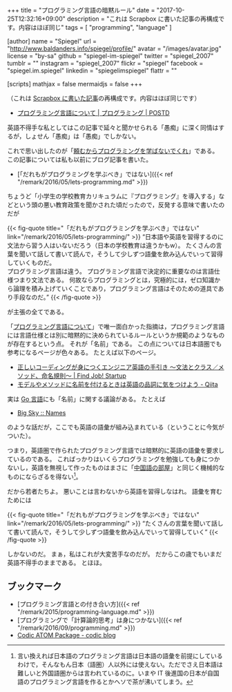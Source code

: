 +++
title = "プログラミング言語の暗黙ルール"
date =  "2017-10-25T12:32:16+09:00"
description = "これは Scrapbox に書いた記事の再構成です。内容はほぼ同じ"
tags        = [ "programming", "language" ]

[author]
  name      = "Spiegel"
  url       = "http://www.baldanders.info/spiegel/profile/"
  avatar    = "/images/avatar.jpg"
  license   = "by-sa"
  github    = "spiegel-im-spiegel"
  twitter   = "spiegel_2007"
  tumblr    = ""
  instagram = "spiegel_2007"
  flickr    = "spiegel"
  facebook  = "spiegel.im.spiegel"
  linkedin  = "spiegelimspiegel"
  flattr    = ""

[scripts]
  mathjax = false
  mermaidjs = false
+++

（これは [Scrapbox に書いた記事](https://scrapbox.io/spiegel-branch/%E3%80%8C%E3%83%97%E3%83%AD%E3%82%B0%E3%83%A9%E3%83%9F%E3%83%B3%E3%82%B0%E8%A8%80%E8%AA%9E%E3%81%AB%E3%81%A4%E3%81%84%E3%81%A6%E3%80%8D%E3%81%AB%E3%81%A4%E3%81%84%E3%81%A6)の再構成です。内容はほぼ同じです）

- [プログラミング言語について | プログラミング | POSTD](http://postd.cc/the-language-of-programming/)

英語不得手な私としてはこの記事で延々と聞かせられる「愚痴」に深く同情はするが，しょせん「愚痴」は「愚痴」でしかない。

これで思い出したのが「[頼むからプログラミングを学ばないでくれ](http://jp.techcrunch.com/2016/05/17/20160510please-dont-learn-to-code/ "頼むからプログラミングを学ばないでくれ | TechCrunch Japan")」である。
この記事については私も以前にブログ記事を書いた。

- [「だれもがプログラミングを学ぶべき」ではない]({{< ref "/remark/2016/05/lets-programming.md" >}})

ちょうど「小学生の学校教育カリキュラムに『プログラミング』を導入する」などという頭の悪い教育政策を聞かされた頃だったので，反発する意味で書いたのだが

{{< fig-quote title="「だれもがプログラミングを学ぶべき」ではない" link="/remark/2016/05/lets-programming/" >}}
<q>日本語や英語を習得するのに文法から習う人はいないだろう（日本の学校教育は違うかもw）。 たくさんの言葉を聞いて話して書いて読んで，そうして少しずつ語彙を飲み込んでいって習得していくものだ。<br>
プログラミング言語は違う。 プログラミング言語で決定的に重要なのは言語仕様つまり文法である。 何故ならプログラミングとは，究極的には，ゼロ知識から論理を積み上げていくことであり，プログラミング言語はそのための道具であり手段なのだ。</q>
{{< /fig-quote >}}

が主張の全てである。

「[プログラミング言語について](http://postd.cc/the-language-of-programming/ "プログラミング言語について | プログラミング | POSTD")」で唯一面白かった指摘は，プログラミング言語には言語仕様とは別に暗黙的に決められているルールというか規範のようなものが存在するという点。
それが「名前」である。
この点については日本語圏でも参考になるページが色々ある。
たとえば以下のページ。

- [正しいコーディングが身につくエンジニア英語の手引き 〜文法とクラス／メソッド、命名規則〜 | Find Job! Startup](https://www.find-job.net/startup/english-for-engineers-naming-conventions)
- [モデルやメソッドに名前を付けるときは英語の品詞に気をつけよう - Qiita](https://qiita.com/jnchito/items/459d58ba652bf4763820)

実は [Go 言語]にも「名前」に関する議論がある。
たとえば

- [Big Sky :: Names](https://mattn.kaoriya.net/software/20160126101358.htm)

のような話だが，ここでも英語の語彙が組み込まれている（ということに今気がついた）。

つまり，英語圏で作られたプログラミング言語では暗黙的に英語の語彙を要求しているのである。
こればっかりはいくらプログラミングを勉強しても身につかないし，英語を無視して作ったものはまさに「[中国語の部屋](https://ja.wikipedia.org/wiki/%E4%B8%AD%E5%9B%BD%E8%AA%9E%E3%81%AE%E9%83%A8%E5%B1%8B "中国語の部屋 - Wikipedia")」と同じく機械的なものにならざるを得ない[^lang1]。

[^lang1]: 言い換えれば日本語のプログラミング言語は日本語の語彙を前提にしているわけで，そんなもん日本（語圏）人以外には使えない。ただでさえ日本語は難しいと外国語圏からは言われているのに。いまや IT 後進国の日本が自国語のプログラミング言語を作るとかヘソで茶が沸いてしまう。

だから若者たちよ。
悪いことは言わないから英語を習得しなはれ。
語彙を育むためには

{{< fig-quote title="「だれもがプログラミングを学ぶべき」ではない" link="/remark/2016/05/lets-programming/" >}}
<q>たくさんの言葉を聞いて話して書いて読んで，そうして少しずつ語彙を飲み込んでいって習得していく</q>
{{< /fig-quote >}}

しかないのだ。
まぁ，私はこれが大変苦手なのだが。
だからこの歳でもいまだ英語不得手のままである。
とほほ。

## ブックマーク

- [プログラミング言語との付き合い方]({{< ref "/remark/2015/programming-language.md" >}})
- [プログラミングで「計算論的思考」は身につかない]({{< ref "/remark/2016/09/programming.md" >}})
- [Codic ATOM Package - codic blog](http://blog.codic.jp/2015/11/20/release-codic-atom-package/)

[Go 言語]: https://golang.org/ "The Go Programming Language"
